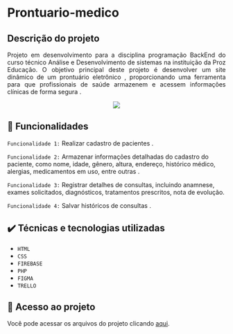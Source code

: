 # Prontuario-medico
 ## Descrição do projeto 

<p align="justify">
 Projeto em desenvolvimento para a disciplina programação BackEnd do curso técnico Análise e Desenvolvimento de sistemas na instituição da Proz Educação. O objetivo principal deste projeto é desenvolver um site dinâmico de um prontuário eletrônico , proporcionando uma ferramenta para que profissionais de saúde armazenem e acessem informações clínicas de forma segura .

</p> 
<p align="center">

 <img src="https://github.com/Thaina21/prontuario-medico/assets/127336697/9ca71e6e-290c-45bc-aab1-8344ac968c1f "/>
 </p>

 ## 🔨 Funcionalidades

  `Funcionalidade 1:` Realizar cadastro de pacientes .

  `Funcionalidade 2:` Armazenar informações detalhadas do cadastro do paciente, como nome, idade, gênero, altura, endereço, histórico médico, alergias, medicamentos em uso, entre outras .
 
  `Funcionalidade 3:` Registrar detalhes de consultas, incluindo anamnese, exames solicitados, diagnósticos, tratamentos prescritos, nota de  evolução.

  `Funcionalidade 4:` Salvar históricos de consultas .

 ## ✔️ Técnicas e tecnologias utilizadas

- ``HTML``
- ``CSS``
- ``FIREBASE``
- ``PHP``
- ``FIGMA``
- ``TRELLO``

## 📁 Acesso ao projeto
 Você pode acessar os arquivos do projeto clicando [aqui](https://github.com/mariadxavier/prontuario-medico).


